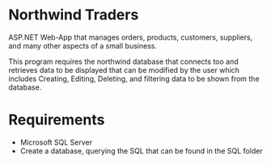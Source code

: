 # Northwind Traders
ASP.NET Web-App that manages orders, products, customers, suppliers, and many other aspects of a small business.

This program requires the northwind database that connects too and retrieves data to be displayed that can be modified by the user which includes Creating, Editing, Deleting, and filtering data to be shown from the database.

# Requirements
- Microsoft SQL Server
- Create a database, querying the SQL that can be found in the SQL folder
